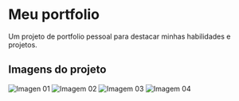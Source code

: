 # Meu portfolio

Um projeto de portfolio pessoal para destacar minhas habilidades e projetos.

## Imagens do projeto
![Imagen 01](https://github.com/lucasbizachi/portfolio/assets/101759223/64249913-a47a-4a84-b07a-fc2d5f154377)
![Imagem 02](https://github.com/lucasbizachi/portfolio/assets/101759223/ff14aa99-8bce-4fb1-bc1c-f9e83d9b1a46)
![Imagem 03](https://github.com/lucasbizachi/portfolio/assets/101759223/def10250-2223-4d14-8fb6-5ad60d8ba2e4)
![Imagem 04](https://github.com/lucasbizachi/portfolio/assets/101759223/714874f3-3571-4266-ab05-80a706ff2674)
